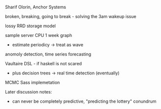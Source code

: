 Sharif Olorin, Anchor Systems

broken, breaking, going to break - solving the 3am wakeup issue

lossy RRD storage model

sample server CPU 1 week graph
 - estimate periodicy -> treat as wave

anomoly detection, time series forecasting

Vaultaire DSL - if haskell is not scared
 - plus decision trees -> real time detection (eventually)

MCMC Sass implemetation

Later discussion notes: 
 - can never be completely predictive, "predicting the lottery" conundrum
